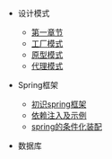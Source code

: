 - 设计模式

  - [第一章节](desgin-pattern/Java面试必备：手写单例模式.md)
  - [工厂模式](desgin-pattern/工厂模式超详解（代码示例）.md)
  - [原型模式](desgin-pattern/设计模式之原型模式.md)
  - [代理模式](desgin-pattern/设计模式之代理模式.md)

- Spring框架
  
  - [初识spring框架](spring/[10分钟学Spring]：（一）初识Spring框架.md)
  - [依赖注入及示例](spring/[10分钟学Spring]：（二）一文搞懂spring依赖注入（DI）.md)
  - [spring的条件化装配](spring/[10分钟学Spring]：（三）你了解spring的高级装配吗_条件化装配bean.md)

- 数据库

